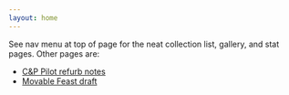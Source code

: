 ```yaml
---
layout: home
---
```


See nav menu at top of page for the neat collection list, gallery, and stat pages. Other pages are:  
* [C&P Pilot refurb notes](/bookarts/pages/c-and-p-pilot-press-restoration)   
* [Movable Feast draft](/bookarts/pages/moveablefeast)  